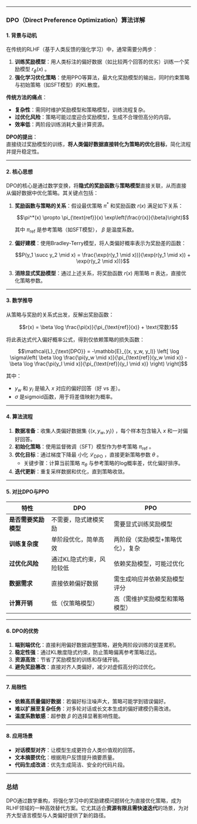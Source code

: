 
---


### **DPO（Direct Preference Optimization）算法详解**

#### **1. 背景与动机**
在传统的RLHF（基于人类反馈的强化学习）中，通常需要分两步：
1. **训练奖励模型**：用人类标注的偏好数据（如比较两个回答的优劣）训练一个奖励模型  $r_\phi(x)$ 。
2. **强化学习优化策略**：使用PPO等算法，最大化奖励模型的输出，同时约束策略与初始策略（如SFT模型）的KL散度。

**传统方法的痛点**：
- **复杂性**：需同时维护奖励模型和策略模型，训练流程复杂。
- **过优化风险**：策略可能过度迎合奖励模型，生成不合理但高分的内容。
- **效率低**：两阶段训练消耗大量计算资源。

**DPO的提出**：  
直接绕过奖励模型的训练，**将人类偏好数据直接转化为策略的优化目标**，简化流程并提升稳定性。

---

#### **2. 核心思想**
DPO的核心是通过数学变换，将**隐式的奖励函数**与**策略模型**直接关联，从而直接从偏好数据中优化策略。其关键点包括：
1. **奖励函数与策略的关系**：假设最优策略  $\pi^*$  和奖励函数  $r(x)$ 满足如下关系：
   
   $$\pi^*(x) \propto \pi_{\text{ref}}(x) \exp\left(\frac{r(x)}{\beta}\right)$$
   
   其中  $\pi_{\text{ref}}$  是参考策略（如SFT模型）， $\beta$  是温度系数。
2. **偏好建模**：使用Bradley-Terry模型，将人类偏好概率表示为奖励差的函数：
   
   $$P(y_1 \succ y_2 \mid x) = \frac{\exp(r(y_1 \mid x))}{\exp(r(y_1 \mid x)) + \exp(r(y_2 \mid x))}$$
   
3. **消除显式奖励模型**：通过上述关系，将奖励函数  $r(x)$  用策略  $\pi$  表达，直接优化策略参数。

---

#### **3. 数学推导**
从策略与奖励的关系式出发，反解出奖励函数：

$$r(x) = \beta \log \frac{\pi(x)}{\pi_{\text{ref}}(x)} + \text{常数}$$

将此表达式代入偏好概率公式，得到仅依赖策略的损失函数：

$$\mathcal{L}_{\text{DPO}} = -\mathbb{E}_{(x, y_w, y_l)} \left[ \log \sigma\left( \beta \log \frac{\pi(y_w \mid x)}{\pi_{\text{ref}}(y_w \mid x)} - \beta \log \frac{\pi(y_l \mid x)}{\pi_{\text{ref}}(y_l \mid x)} \right) \right]$$

其中：
-  $y_w$  和  $y_l$  是输入  $x$  对应的偏好回答（好 vs 差）。
-  $\sigma$  是sigmoid函数，用于将差值映射为概率。

---

#### **4. 算法流程**
1. **数据准备**：收集人类偏好数据集  $\{(x, y_w, y_l)\}$ ，每个样本包含输入  $x$  和一对偏好回答。
2. **初始化策略**：使用监督微调（SFT）模型作为参考策略  $\pi_{\text{ref}}$ 。
3. **优化目标**：通过梯度下降最 小化  $\mathcal{L}_{\text{DPO}}$ ，直接更新策略参数  $\theta$ 。
   - 关键步骤：计算当前策略  $\pi_\theta$  与参考策略的log概率差，优化偏好排序。
1. **迭代更新**：重复采样数据和优化，直到策略收敛。

---

#### **5. 对比DPO与PPO**
| **特性**          | **DPO**                                | **PPO**                                |
|--------------------|----------------------------------------|----------------------------------------|
| **是否需要奖励模型** | 不需要，隐式建模奖励                   | 需要显式训练奖励模型                   |
| **训练复杂度**      | 单阶段优化，简单高效                   | 两阶段（奖励模型+策略优化），复杂      |
| **过优化风险**      | 通过KL隐式约束，风险较低               | 依赖奖励模型，可能过优化               |
| **数据需求**        | 直接依赖偏好数据                       | 需生成响应并依赖奖励模型评分           |
| **计算开销**        | 低（仅策略模型）                       | 高（需维护奖励模型和策略模型）         |

---

#### **6. DPO的优势**
1. **端到端优化**：直接利用偏好数据调整策略，避免两阶段训练的误差累积。
2. **稳定性强**：通过KL散度隐式约束，防止策略偏离参考策略过远。
3. **资源高效**：节省了奖励模型的训练和存储开销。
4. **避免奖励篡改**：直接对齐人类偏好，减少对虚假高分的过优化。

---

#### **7. 局限性**
- **依赖高质量偏好数据**：若偏好标注噪声大，策略可能学到错误偏好。
- **难以扩展至复杂任务**：对多轮对话或长文本生成的偏好建模仍需改进。
- **温度系数敏感**：超参数  $\beta$  的选择显著影响性能。

---

#### **8. 应用场景**
- **对话模型对齐**：让模型生成更符合人类价值观的回答。
- **文本摘要优化**：根据用户反馈提升摘要质量。
- **代码生成改进**：优先生成简洁、安全的代码片段。

---

### **总结**
DPO通过数学重构，将强化学习中的奖励建模问题转化为直接优化策略，成为RLHF领域的一种高效替代方案。它尤其适合**资源有限且需快速迭代**的场景，为对齐大型语言模型与人类偏好提供了新的路径。
